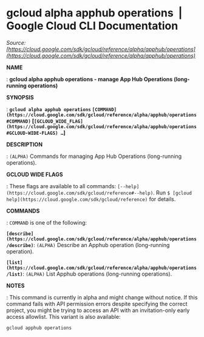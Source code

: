# gcloud alpha apphub operations  |  Google Cloud CLI Documentation

*Source: [https://cloud.google.com/sdk/gcloud/reference/alpha/apphub/operations](https://cloud.google.com/sdk/gcloud/reference/alpha/apphub/operations)*

**NAME**

: **gcloud alpha apphub operations - manage App Hub Operations (long-running operations)**

**SYNOPSIS**

: **`gcloud alpha apphub operations` `[COMMAND](https://cloud.google.com/sdk/gcloud/reference/alpha/apphub/operations#COMMAND)` [`[GCLOUD_WIDE_FLAG](https://cloud.google.com/sdk/gcloud/reference/alpha/apphub/operations#GCLOUD-WIDE-FLAGS) …`]**

**DESCRIPTION**

: `(ALPHA)` Commands for managing App Hub Operations (long-running
operations).

**GCLOUD WIDE FLAGS**

: These flags are available to all commands: `[--help](https://cloud.google.com/sdk/gcloud/reference#--help)`.
Run `$ [gcloud help](https://cloud.google.com/sdk/gcloud/reference)` for details.

**COMMANDS**

: ``COMMAND`` is one of the following:

**`[describe](https://cloud.google.com/sdk/gcloud/reference/alpha/apphub/operations/describe)`**:
`(ALPHA)` Describe an Apphub operation (long-running operation).

**`[list](https://cloud.google.com/sdk/gcloud/reference/alpha/apphub/operations/list)`**:
`(ALPHA)` List Apphub operations (long-running operations).

**NOTES**

: This command is currently in alpha and might change without notice. If this
command fails with API permission errors despite specifying the correct project,
you might be trying to access an API with an invitation-only early access
allowlist. This variant is also available:

```
gcloud apphub operations
```